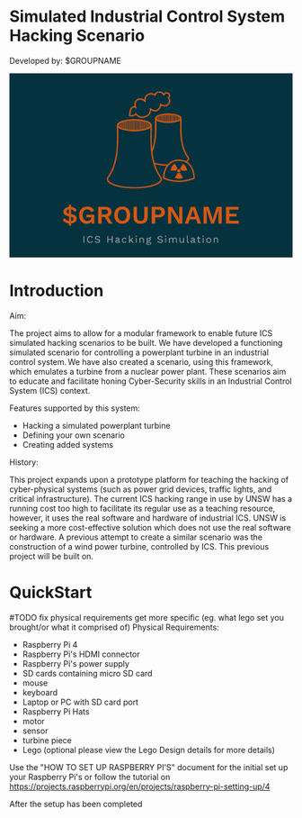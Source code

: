 # Simulated Industrial Control System Hacking Scenario

Developed by: $GROUPNAME

![alt text](https://github.com/Jordan-z5214614/IT-Project-GROUPNAME/blob/master/Logo_Design.PNG)

# Introduction

Aim:

The project aims to allow for a modular framework to enable future ICS simulated hacking scenarios to be built. We have developed a functioning simulated scenario for controlling a powerplant turbine in an industrial control system. We have also created a scenario, using this framework, which emulates a turbine from a nuclear power plant. These scenarios aim to educate and facilitate honing Cyber-Security skills in an Industrial Control System (ICS) context. 

Features supported by this system:
- Hacking a simulated powerplant turbine
- Defining your own scenario
- Creating added systems

History:

This project expands upon a prototype platform for teaching the hacking of cyber-physical systems (such as power grid devices, traffic lights, and critical infrastructure). The current ICS hacking range in use by UNSW has a running cost too high to facilitate its regular use as a teaching resource, however, it uses the real software and hardware of industrial ICS. UNSW is seeking a more cost-effective solution which does not use the real software or hardware. A previous attempt to create a similar scenario was the construction of a wind power turbine, controlled by ICS. This previous project will be built on. 


# QuickStart


#TODO fix physical requirements get more specific (eg. what lego set you brought/or what it comprised of)
 Physical Requirements:
 - Raspberry Pi 4 
 - Raspberry Pi's HDMI connector
 - Raspberry Pi's power supply
 - SD cards containing micro SD card
 - mouse 
 - keyboard
 - Laptop or PC with SD card port
 - Raspberry Pi Hats
 - motor
 - sensor
 - turbine piece
 - Lego (optional please view the Lego Design details for more details)
 
 
 
Use the "HOW TO SET UP RASPBERRY PI'S" document for the initial set up your Raspberry Pi's or follow the tutorial on https://projects.raspberrypi.org/en/projects/raspberry-pi-setting-up/4 
 
After the setup has been completed
